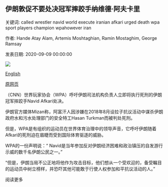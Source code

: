 ## 伊朗敦促不要处决冠军摔跤手纳维德·阿夫卡里

关键词: called wrestler navid world execute iranian afkari urged death wpa sport players champion wpahowever iran

作者: Hande Atay Alam, Artemis Moshtaghian, Ramin Mostaghim, George Ramsay

发表日期: 2020-09-09 00:00:00

![](https://cdn.cnn.com/cnnnext/dam/assets/200302084056-01-iran-flag-file-restricted-super-tease.jpg)

[English](Iran%20urged%20not%20to%20execute%20champion%20wrestler%20Navid%20Afkari.md)

[原网页](https://edition.cnn.com/2020/09/09/sport/navid-afkari-wrestler-iran-spt-intl/index.html)

（CNN）世界玩家协会（WPA）呼吁伊朗司法机构负责人立即将执行死刑的伊朗冠军摔跤手Navid Afkari处决。

伊朗官方媒体Mizan称，阿富汗人因涉嫌在2018年8月设拉子抗议活动中谋杀伊朗政府水和污水处理部门的安全特工Hasan Turkman而被判处死刑。

但是，WPA是有组织的运动员在世界体育治理中的领导声音，它呼吁伊朗随着Afkari的死刑迫在眉睫而受到国际体育驱逐的威胁。

WPA的一份声明说：“ Navid是当年参加反对伊朗经济困难和政治镇压的自发游行示威的数千名伊朗公民之一。”

“但是，伊朗当局不公正地将他作为攻击目标，他们想从一个受欢迎的，备受瞩目的运动员中树立榜样，并恐吓其他可能敢于行使人权参加和平抗议活动的人。”

阅读更多